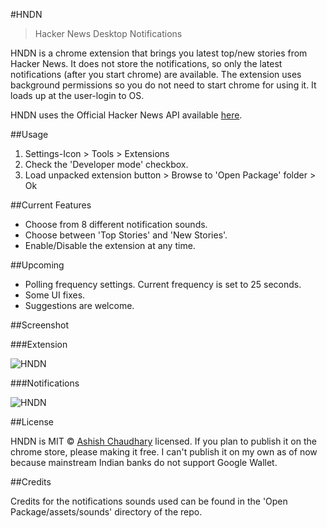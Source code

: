 ﻿#HNDN

>Hacker News Desktop Notifications

HNDN is a chrome extension that brings you latest top/new stories from Hacker News. It does not store the notifications, so only the latest notifications (after you start chrome) are available. The extension uses background permissions so you do not need to start chrome for using it. It loads up at the user-login to OS.

HNDN uses the Official Hacker News API available [here](https://github.com/HackerNews/API).

##Usage

1. Settings-Icon > Tools > Extensions
2. Check the 'Developer mode' checkbox.
3. Load unpacked extension button > Browse to 'Open Package' folder > Ok

##Current Features

* Choose from 8 different notification sounds.
* Choose between 'Top Stories' and 'New Stories'.
* Enable/Disable the extension at any time.

##Upcoming

* Polling frequency settings. Current frequency is set to 25 seconds.
* Some UI fixes.
* Suggestions are welcome.

##Screenshot

###Extension

![HNDN](http://i.imgur.com/EI21WhN.png)

###Notifications

![HNDN](http://i.imgur.com/l5u9Nt8.png)

##License

HNDN is MIT © [Ashish Chaudhary](https://github.com/yankee101) licensed. If you plan to publish it on the chrome store, please making it free. I can't publish it on my own as of now because mainstream Indian banks do not support Google Wallet.

##Credits

Credits for the notifications sounds used can be found in the 'Open Package/assets/sounds' directory of the repo. 
